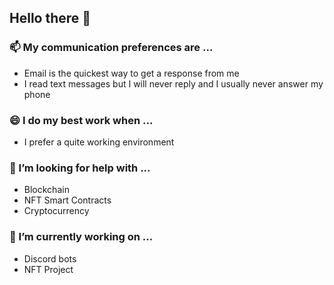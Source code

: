## Hello there 👋

### 📫 My communication preferences are ...
 - Email is the quickest way to get a response from me
 - I read text messages but I will never reply and I usually never answer my phone
 
### 😄 I do my best work when ...
 - I prefer a quite working environment
 
### 🤔 I’m looking for help with ... 
 - Blockchain
 - NFT Smart Contracts
 - Cryptocurrency
 
 ### 🔭 I’m currently working on ...
 - Discord bots
 - NFT Project
<!--


### 🌱 I’m currently learning ...
### 👯 I’m looking to collaborate on ...
### 🤔 I’m looking for help with ... 
### 👯 I’m looking to collaborate on ... 
### 💬 Ask me about ...
### ⚡ Other things to know about me ...
--! >
